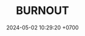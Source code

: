 ---
layout: teamCard
permalink: /team/:title.html
categories: LA2024JN LIN LIN1 LIN3 LIN4 LIN5 LIN6 LIN7 LIN8 LIN9 LIN10 LIN11
maincover: /assets/logos/BDLF.png
puntosLJMAYO24:
date: 2024-05-02 10:29:20 +0700
title: BURNOUT
tag: johto042024
color: black
puntosLJ202404: 12
grupo: sur
background: '#F16C38'
cover: /assets/ver.png
team: BURNOUT
ID: BNT
status: <i class="fa-soLINd fa-check"></i>
puntos: 0
pj: 2
pt1: 0
pt2: 0
pt3: 0
pt4: 0
pt5: 0
pt6: 0
pt7: 1
pt8: 0
pt9: 0
pt10: 0
pt11: 0
#PARTIDO 1
j1: RONDA 1
p1: BNT
pp1: TSF
r1: 
bg1: rock
rr1: 
#PARTIDO 2
j2: RONDA 2
p2: HGHG
pp2: BNT
bg2: rock
r2: 
rr2: 
#PARTIDO 3
j3: RONDA 3
p3: BNT
pp3: GOD O
bg3: rock
r3: 
rr3:
#PARTIDO 4
j4: RONDA 4
p4: BNT
pp4: GOLD S
bg4: rock
r4: 
rr4:
#PARTIDO 5
j5: RONDA 5
p5: BNT
pp5: P1
bg5: rock
r5: 0
rr5: 4
#PARTIDO 6
j6: RONDA 6
p6: BNT
pp6: SSI
bg6: rock
r6: 
rr6: 
#PARTIDO 7
j7: RONDA 7
p7:  IL
pp7: BNT
bg7: rock
r7: 3
rr7: 1
#PARTIDO 8
j8: RONDA 8
p8:  BNT
pp8: GOD G
bg8: rock
rr8: 
r8: 
#PARTIDO 9
j9: RONDA 9
p9:  BNT
pp9: GOLD V
bg9: rock
r9: 
rr9: 
#PARTIDO 10
j10: RONDA 10
p10: BNT
pp10: HG SS
bg10: rock
r10: 
rr10:
#PARTIDO 11
j11: RONDA 11
p11: BNT
pp11: RN
bg11: rock
r11: 
rr11:
stream: <i class="fa-brands fa-twitch text-white"></i>
dia: 19
hora: '21:10'
---